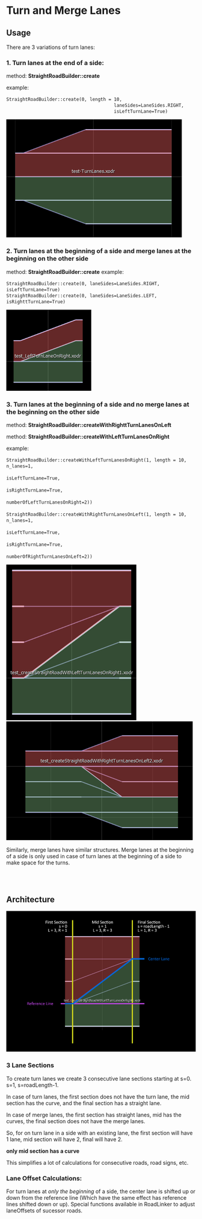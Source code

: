 # Turn and Merge Lanes

## Usage
There are 3 variations of turn lanes:

### 1. Turn lanes at the end of a side:

method: **StraightRoadBuilder::create**

example:

    StraightRoadBuilder::create(0, length = 10, 
                                            laneSides=LaneSides.RIGHT,
                                            isLeftTurnLane=True)

![edge Turn Lanes](images/edgeTurnLanes.PNG)


### 2. Turn lanes at the beginning of a side and merge lanes at the beginning on the other side


method: **StraightRoadBuilder::create** 
example: 

    StraightRoadBuilder::create(0, laneSides=LaneSides.RIGHT, isLeftTurnLane=True)
    StraightRoadBuilder::create(0, laneSides=LaneSides.LEFT, isRighttTurnLane=True)



![edge Turn Lanes](images/leftTurnLaneOnRightNoMerge.PNG)

###  3. Turn lanes at the beginning of a side and no merge lanes at the beginning on the other side
method: **StraightRoadBuilder::createWithRighttTurnLanesOnLeft**

method: **StraightRoadBuilder::createWithLeftTurnLanesOnRight**

example:

    StraightRoadBuilder::createWithLeftTurnLanesOnRight(1, length = 10, n_lanes=1, 
                                                                    isLeftTurnLane=True, 
                                                                    isRightTurnLane=True,
                                                                    numberOfLeftTurnLanesOnRight=2))

    StraightRoadBuilder::createWithRightTurnLanesOnLeft(1, length = 10, n_lanes=1, 
                                                                    isLeftTurnLane=True, 
                                                                    isRightTurnLane=True,
                                                                    numberOfRightTurnLanesOnLeft=2))

![edge Turn Lanes](images/leftTurnLaneOnRightWithMerge.PNG)
![edge Turn Lanes](images/rightTurnLaneOnLeftWithMerge.PNG)


Similarly, merge lanes have similar structures. Merge lanes at the beginning of a side is only used in case of turn lanes at the beginning of a side to make space for the turns.



<br>
<br>

## Architecture


![leftTurnLaneOnRightWithMerge-Architecture](images/leftTurnLaneOnRightWithMerge-Architecture.png)

### 3 Lane Sections

To create turn lanes we create 3 consecutive lane sections starting at s=0. s=1, s=roadLength-1.

In case of turn lanes, the first section does not have the turn lane, the mid section has the curve, and the final section has a straight lane.

In case of merge lanes, the first section has straight lanes, mid has the curves, the final section does not have the merge lanes.

So, for on turn lane in a side with an existing lane, the first section will have 1 lane, mid section will have 2, final will have 2.

**only mid section has a curve**

This simplifies a lot of calculations for consecutive roads, road signs, etc.

### Lane Offset Calculations:

For turn lanes at *only the beginning* of a side, the center lane is shifted up or down from the reference line (Which have the same effect has reference lines shifted down or up). Special functions available in RoadLinker to adjust laneOffsets of sucessor roads.


